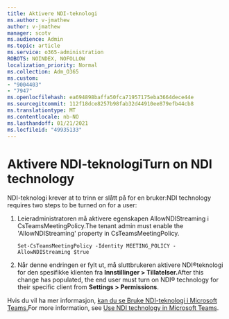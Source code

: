 ```yaml
---
title: Aktivere NDI-teknologi
ms.author: v-jmathew
author: v-jmathew
manager: scotv
ms.audience: Admin
ms.topic: article
ms.service: o365-administration
ROBOTS: NOINDEX, NOFOLLOW
localization_priority: Normal
ms.collection: Adm_O365
ms.custom:
- "9004403"
- "7947"
ms.openlocfilehash: ea694898baffa50fca71957175eba3664dece44e
ms.sourcegitcommit: 112f18dce8257b98fab32d44910ee879efb44cb8
ms.translationtype: MT
ms.contentlocale: nb-NO
ms.lasthandoff: 01/21/2021
ms.locfileid: "49935133"
---
```

# <a name="turn-on-ndi-technology"></a><span data-ttu-id="eda4d-102">Aktivere NDI-teknologi</span><span class="sxs-lookup"><span data-stu-id="eda4d-102">Turn on NDI technology</span></span>

<span data-ttu-id="eda4d-103">NDI-teknologi krever at to trinn er slått på for en bruker:</span><span class="sxs-lookup"><span data-stu-id="eda4d-103">NDI technology requires two steps to be turned on for a user:</span></span>

1. <span data-ttu-id="eda4d-104">Leieradministratoren må aktivere egenskapen AllowNDIStreaming i CsTeamsMeetingPolicy.</span><span class="sxs-lookup"><span data-stu-id="eda4d-104">The tenant admin must enable the 'AllowNDIStreaming' property in CsTeamsMeetingPolicy.</span></span>

    `Set-CsTeamsMeetingPolicy -Identity MEETING_POLICY -AllowNDIStreaming $true`

2. <span data-ttu-id="eda4d-105">Når denne endringen er fylt ut, må sluttbrukeren aktivere NDI®teknologi for den spesifikke klienten fra **Innstillinger > Tillatelser.**</span><span class="sxs-lookup"><span data-stu-id="eda4d-105">After this change has populated, the end user must turn on NDI® technology for their specific client from **Settings > Permissions**.</span></span>

<span data-ttu-id="eda4d-106">Hvis du vil ha mer informasjon, [kan du se Bruke NDI-teknologi i Microsoft Teams.](https://docs.microsoft.com/microsoftteams/use-ndi-in-meetings)</span><span class="sxs-lookup"><span data-stu-id="eda4d-106">For more information, see [Use NDI technology in Microsoft Teams](https://docs.microsoft.com/microsoftteams/use-ndi-in-meetings).</span></span>
